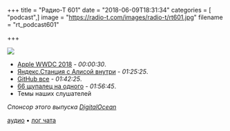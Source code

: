 +++
title = "Радио-Т 601"
date = "2018-06-09T18:31:34"
categories = [ "podcast",]
image = "https://radio-t.com/images/radio-t/rt601.jpg"
filename = "rt_podcast601"

+++

![](https://radio-t.com/images/radio-t/rt601.jpg)

- [Apple WWDC 2018](https://www.digitaltrends.com/mobile/wwdc-2018-news/) - *00:00:30*.
- [Яндекс.Станция с Алисой внутри](https://station.yandex.ru/) - *01:25:25*.
- [GitHub все](https://blog.github.com/2018-06-04-github-microsoft/) - *01:42:25*.
- [66 щупалец на одного](https://www.destroyallsoftware.com/blog/2017/the-biggest-and-weirdest-commits-in-linux-kernel-git-history) - *01:56:45*.
- Темы наших слушателей

*Спонсор этого выпуска [DigitalOcean](https://do.co/radiot)*


[аудио](https://cdn.radio-t.com/rt_podcast601.mp3) • [лог чата](http://chat.radio-t.com/logs/radio-t-601.html)
<audio src="https://cdn.radio-t.com/rt_podcast601.mp3" preload="none"></audio>
